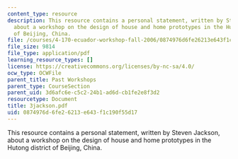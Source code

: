```yaml
---
content_type: resource
description: This resource contains a personal statement, written by Steven Jackson,
  about a workshop on the design of house and home prototypes in the Hutong district
  of Beijing, China.
file: /courses/4-170-ecuador-workshop-fall-2006/0874976d6fe26213e643f1c190f55d17_3jackson.pdf
file_size: 9814
file_type: application/pdf
learning_resource_types: []
license: https://creativecommons.org/licenses/by-nc-sa/4.0/
ocw_type: OCWFile
parent_title: Past Workshops
parent_type: CourseSection
parent_uid: 3d6afc6e-c5c2-24b1-ad6d-cb1fe2e8f3d2
resourcetype: Document
title: 3jackson.pdf
uid: 0874976d-6fe2-6213-e643-f1c190f55d17
---
```

This resource contains a personal statement, written by Steven Jackson, about a workshop on the design of house and home prototypes in the Hutong district of Beijing, China.
